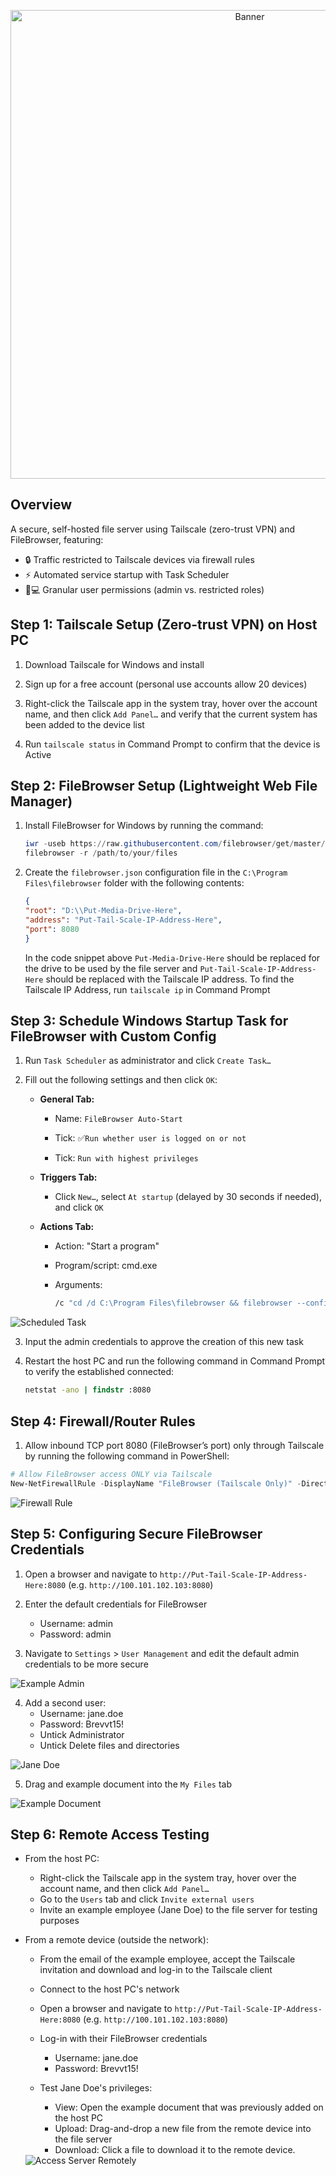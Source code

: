 <p align="center">
    <img src="/images/banner.png" width="750" alt="Banner">
</p>

## Overview  
A secure, self-hosted file server using Tailscale (zero-trust VPN) and FileBrowser, featuring:  
- 🔒 Traffic restricted to Tailscale devices via firewall rules  
- ⚡ Automated service startup with Task Scheduler  
- 👩💻 Granular user permissions (admin vs. restricted roles)  

## Step 1: Tailscale Setup (Zero-trust VPN) on Host PC

1. Download Tailscale for Windows and install

2. Sign up for a free account (personal use accounts allow 20 devices)

3. Right-click the Tailscale app in the system tray, hover over the account name, and then click `Add Panel…` and verify that the current system has been added to the device list

4. Run `tailscale status` in Command Prompt to confirm that the device is Active

## Step 2: FileBrowser Setup (Lightweight Web File Manager)

1. Install FileBrowser for Windows by running the command:

    ```powershell
    iwr -useb https://raw.githubusercontent.com/filebrowser/get/master/get.ps1 | iex
    filebrowser -r /path/to/your/files
    ```

2. Create the `filebrowser.json` configuration file in the `C:\Program Files\filebrowser` folder with the following contents:
    
        
    ```json
    {
    "root": "D:\\Put-Media-Drive-Here",
    "address": "Put-Tail-Scale-IP-Address-Here",
    "port": 8080
    }
    ```
    In the code snippet above `Put-Media-Drive-Here` should be replaced for the drive to be used by the file server and `Put-Tail-Scale-IP-Address-Here` should be replaced with the Tailscale IP address. To find the Tailscale IP Address, run `tailscale ip` in Command Prompt

## Step 3: Schedule Windows Startup Task for FileBrowser with Custom Config

1. Run `Task Scheduler` as administrator and click `Create Task…`

2. Fill out the following settings and then click `OK`:

    - **General Tab:**

        - Name: `FileBrowser Auto-Start`

        - Tick: ✅`Run whether user is logged on or not`

        - Tick: `Run with highest privileges`

    - **Triggers Tab:**

        - Click `New…`, select `At startup` (delayed by 30 seconds if needed), and click `OK`

    - **Actions Tab:**

        - Action: "Start a program"

        - Program/script: cmd.exe

        - Arguments: 
            ```cmd
            /c "cd /d C:\Program Files\filebrowser && filebrowser --config filebrowser.json"
            ```

<img src="/images/scheduled-task.png" alt="Scheduled Task">

3. Input the admin credentials to approve the creation of this new task

4. Restart the host PC and run the following command in Command Prompt to verify the established connected:
    ```cmd
    netstat -ano | findstr :8080
    ```

## Step 4: Firewall/Router Rules

1. Allow inbound TCP port 8080 (FileBrowser’s port) only through Tailscale by running the following command in PowerShell:

```powershell
# Allow FileBrowser access ONLY via Tailscale
New-NetFirewallRule -DisplayName "FileBrowser (Tailscale Only)" -Direction Inbound -Action Allow -Protocol TCP -LocalPort 8080 -InterfaceAlias "Tailscale" -RemoteAddress 100.64.0.0/10
```

<img src="/images/firewall-rule.png" alt="Firewall Rule">

## Step 5: Configuring Secure FileBrowser Credentials

1. Open a browser and navigate to `http://Put-Tail-Scale-IP-Address-Here:8080` (e.g. `http://100.101.102.103:8080`)

2. Enter the default credentials for FileBrowser
    - Username: admin
    - Password: admin

3. Navigate to `Settings` > `User Management` and edit the default admin credentials to be more secure

<img src="/images/example-admin.png" alt="Example Admin">

4. Add a second user:
    - Username: jane.doe
    - Password: Brevvt15!
    - Untick Administrator
    - Untick Delete files and directories

<img src="/images/jane-doe.png" alt="Jane Doe">

5. Drag and example document into the `My Files` tab

<img src="/images/example-document.png" alt="Example Document">

## Step 6: Remote Access Testing
- From the host PC:
    - Right-click the Tailscale app in the system tray, hover over the account name, and then click `Add Panel…`
    - Go to the `Users` tab and click `Invite external users`
    - Invite an example employee (Jane Doe) to the file server for testing purposes

- From a remote device (outside the network):

    - From the email of the example employee, accept the Tailscale invitation and download and log-in to the Tailscale client

    - Connect to the host PC's network

    - Open a browser and navigate to `http://Put-Tail-Scale-IP-Address-Here:8080` (e.g. `http://100.101.102.103:8080`)

    - Log-in with their FileBrowser credentials
        - Username: jane.doe
        - Password: Brevvt15!

    - Test Jane Doe's privileges:
        - View: Open the example document that was previously added on the host PC
        - Upload: Drag-and-drop a new file from the remote device into the file server
        - Download: Click a file to download it to the remote device.
    
    <img src="/images/access-server-remotely.png" alt="Access Server Remotely">

